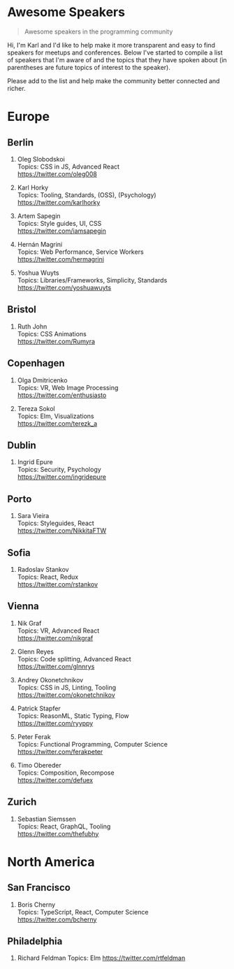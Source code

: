 # Awesome Speakers

> Awesome speakers in the programming community

Hi, I'm Karl and I'd like to help make it more transparent and easy to find speakers for meetups and conferences. Below I've started to compile a list of speakers that I'm aware of and the topics that they have spoken about (in parentheses are future topics of interest to the speaker).

Please add to the list and help make the community better connected and richer.

# Europe

## Berlin

1. Oleg Slobodskoi  
Topics: CSS in JS, Advanced React  
https://twitter.com/oleg008

2. Karl Horky  
Topics: Tooling, Standards, (OSS), (Psychology)  
https://twitter.com/karlhorky

3. Artem Sapegin  
Topics: Style guides, UI, CSS  
https://twitter.com/iamsapegin

4. Hernán Magrini  
Topics: Web Performance, Service Workers  
https://twitter.com/hermagrini

5. Yoshua Wuyts  
Topics: Libraries/Frameworks, Simplicity, Standards  
https://twitter.com/yoshuawuyts

## Bristol

1. Ruth John  
Topics: CSS Animations  
https://twitter.com/Rumyra

## Copenhagen

1. Olga Dmitricenko  
Topics: VR, Web Image Processing  
https://twitter.com/enthusiasto

2. Tereza Sokol  
Topics: Elm, Visualizations  
https://twitter.com/terezk_a

## Dublin

1. Ingrid Epure  
Topics: Security, Psychology  
https://twitter.com/ingridepure

## Porto

1. Sara Vieira  
Topics: Styleguides, React  
https://twitter.com/NikkitaFTW

## Sofia

1. Radoslav Stankov  
Topics: React, Redux  
https://twitter.com/rstankov

## Vienna

1. Nik Graf  
Topics: VR, Advanced React  
https://twitter.com/nikgraf

2. Glenn Reyes  
Topics: Code splitting, Advanced React  
https://twitter.com/glnnrys

3. Andrey Okonetchnikov  
Topics: CSS in JS, Linting, Tooling  
https://twitter.com/okonetchnikov

4. Patrick Stapfer  
Topics: ReasonML, Static Typing, Flow  
https://twitter.com/ryyppy

5. Peter Ferak  
Topics: Functional Programming, Computer Science  
https://twitter.com/ferakpeter

6. Timo Obereder  
Topics: Composition, Recompose  
https://twitter.com/defuex

## Zurich

1. Sebastian Siemssen  
Topics: React, GraphQL, Tooling  
https://twitter.com/thefubhy

# North America

## San Francisco

1. Boris Cherny  
Topics: TypeScript, React, Computer Science  
https://twitter.com/bcherny

## Philadelphia

1. Richard Feldman
Topics: Elm
https://twitter.com/rtfeldman
